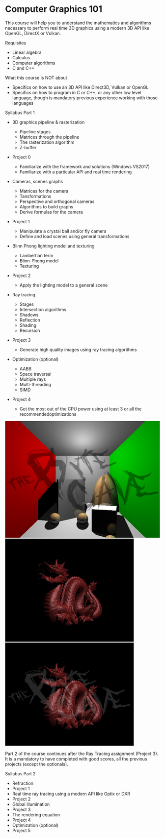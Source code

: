 # Computer Graphics 101

This course will help you to understand the mathematics and algorithms necessary to perform
real time 3D graphics using a modern 3D API like OpenGL, DirectX or Vulkan.


Requisites
 * Linear algebra
 * Calculus
 * Computer algorithms
 * C and C++


What this course is NOT about
 * Specifics on how to use an 3D API like Direct3D, Vulkan or OpenGL
 * Specifics on how to program in C or C++, or any other low level language, though is mandatory  previous experience working with those languages
 
Syllabus Part 1

 * 3D graphics pipeline & rasterization 
   * Pipeline stages
   * Matrices through the pipeline
   * The rasterization algorithm
   * Z-buffer
   
 * Project 0
   * Familiarize with the framework and solutions (Windows VS2017)
   * Familiarize with a particular API and real time rendering


 * Cameras, scenes graphs 
   * Matrices for the camera
   * Tansformations
   * Perspective and orthogonal cameras
   * Algorithms to build graphs
   * Derive formulas for the camera


 * Project 1
    * Manipulate a crystal ball and/or fly camera
    * Define and load scenes using general transformations
     
    
 * Blinn Phong lighting model and texturing
    * Lambertian term
    * Blinn-Phong model
    * Texturing
    
 * Project 2
    * Apply the lighting model to a general scene
   
 * Ray tracing
    * Stages
    * Intersection algorithms
    * Shadows
    * Reflection
    * Shading
    * Recursion


 * Project 3
    * Generate high quality images using ray tracing algorithms
    
 * Optimization (optional)
    * AABB
    * Space traversal
    * Multiple rays
    * Multi-threading
    * SIMD
 * Project 4
    * Get the most out of the CPU power using at least 3 or all the recommendedoptimizations


![alt text](pics/cornell.png)
![alt text](pics/dragon.png)
![alt text](pics/image.png)




Part 2 of the course continues after the Ray Tracing assignment (Project 3). 
It is a mandatory  to have completed with good scores, all the 
previous projects (except the optionals).

Syllabus Part 2
 * Refraction
 * Project 1
 * Real time ray tracing using a modern API like Optix or DXR
 * Project 2
 * Global illumination
 * Project 3
 * The rendering equation
 * Project 4
 * Optimization (optional)
 * Project 5




